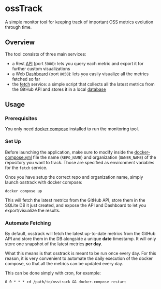 # ossTrack
A simple monitor tool for keeping track of important OSS metrics evolution through time.

## Overview
The tool consists of three main services:

- a Rest [API](./api/) (port `5000`): lets you query each metric and export it for further custom visualizations
- a Web [Dashboard](./dashboard/) (port `8050`): lets you easily visualize all the metrics fetched so far
- the [fetch](./scripts/fetch_metrics.py) service: a simple script that collects all the latest metrics from the GitHub API and stores it in a local [database](./data/)

## Usage

### Prerequisites
You only need [docker compose](https://docs.docker.com/compose/install/) installed to run the monitoring tool.

### Set Up
Before launching the application, make sure to modify inside the [docker-compose.yml](./docker-compose.yml) file the name (`REPO_NAME`) and organization (`OWNER_NAME`) of the repository you want to track. Those are specified as environment variables for the `fetch` service.

Once you have setup the correct repo and organization name, simply launch osstrack with docker compose:

```
docker compose up
```

This will fetch the latest metrics from the GitHub API, store them in the SQLite DB it just created, and expose the API and Dashboard to let you export/visualize the results.

### Automate Fetching
By default, osstrack will fetch the latest up-to-date metrics from the GitHub API and store them in the DB alongside a unique **date** timestamp. It will only store one snapshot of the latest metrics **per day**.

What this means is that osstrack is meant to be run once every day. For this reason, it is very convenient to automate the daily execution of the docker compose, so that all the metrics can be updated every day.

This can be done simply with cron, for example:
```
0 0 * * * cd /path/to/osstrack && docker-compose restart
```
